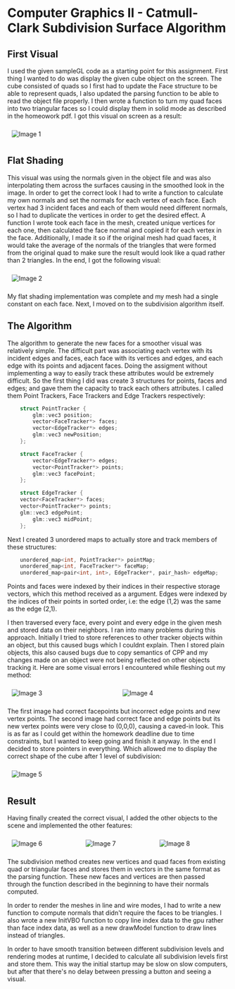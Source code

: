 # Computer Graphics II - Catmull-Clark Subdivision Surface Algorithm

## First Visual
I used the given sampleGL code as a starting point for this assignment. First thing I wanted to do was display the given cube object on the screen. The cube consisted of quads so I first had to update the Face structure to be able to represent quads, I also updated the parsing function to be able to read the object file properly. I then wrote a function to turn my quad faces into two triangular faces so I could display them in solid mode as described in the homeowork pdf. I got this visual on screen as a result:

<div style="display: flex;">
  <img src="Images/1_InitialCube_SmoothShading.png" alt="Image 1" style="flex: 50%; padding: 10px;">
</div>

## Flat Shading
This visual was using the normals given in the object file and was also interpolating them across the surfaces causing in the smoothed look in the image. In order to get the correct look I had to write a function to calculate my own normals and set the normals for each vertex of each face. Each vertex had 3 incident faces and each of them would need different normals, so I had to duplicate the vertices in order to get the desired effect. A function I wrote took each face in the mesh, created unique vertices for each one, then calculated the face normal and copied it for each vertex in the face. Additionally, I made it so if the original mesh had quad faces, it would take the average of the normals of the triangles that were formed from the original quad to make sure the result would look like a quad rather than 2 triangles. In the end, I got the following visual:

<div style="display: flex;">
  <img src="Images/2_FlatShadingCube.png" alt="Image 2" style="flex: 50%; padding: 10px;">
</div>

My flat shading implementation was complete and my mesh had a single constant on each face. Next, I moved on to the subdivision algorithm itself.

## The Algorithm
The algorithm to generate the new faces for a smoother visual was relatively simple. The difficult part was associating each vertex with its incident edges and faces, each face with its vertices and edges, and each edge with its points and adjacent faces. Doing the assigment without implementing a way to easily track these attributes would be extremely difficult. So the first thing I did was create 3 structures for points, faces and edges; and gave them the capacity to track each others attributes. I called them Point Trackers, Face Trackers and Edge Trackers respectively:

```cpp
    struct PointTracker {
        glm::vec3 position;
        vector<FaceTracker*> faces;
        vector<EdgeTracker*> edges;
        glm::vec3 newPosition;
    };

    struct FaceTracker {
        vector<EdgeTracker*> edges;
        vector<PointTracker*> points;
        glm::vec3 facePoint;
    };

    struct EdgeTracker {
	vector<FaceTracker*> faces;
	vector<PointTracker*> points;
	glm::vec3 edgePoint;
        glm::vec3 midPoint;
	};
```

Next I created 3 unordered maps to actually store and track members of these structures:


```cpp
    unordered_map<int, PointTracker*> pointMap;
    unordered_map<int, FaceTracker*> faceMap;
    unordered_map<pair<int, int>, EdgeTracker*, pair_hash> edgeMap;
```

Points and faces were indexed by their indices in their respective storage vectors, which this method received as a argument. Edges were indexed by the indices of their points in sorted order, i.e: the edge (1,2) was the same as the edge (2,1).

I then traversed every face, every point and every edge in the given mesh and stored data on their neighbors. I ran into many problems during this approach. Initially I tried to store references to other tracker objects within an object, but this caused bugs which I couldnt explain. Then I stored plain objects, this also caused bugs due to copy semantics of CPP and my changes made on an object were not being reflected on other objects tracking it. Here are some visual errors I encountered while fleshing out my method:

<div style="display: flex;">
  <img src="Images/3_BrokenOutput1.png" alt="Image 3" style="flex: 50%; padding: 10px;">
  <img src="Images/4_BrokenOutput2.png" alt="Image 4" style="flex: 50%; padding: 10px;">
</div>

The first image had correct facepoints but incorrect edge points and new vertex points.
The second image had correct face and edge points but its new vertex points were very close to (0,0,0), causing a caved-in look. This is as far as I could get within the homework deadline due to time constraints, but I wanted to keep going and finish it anyway. In the end I decided to store pointers in everything. Which allowed me to display the correct shape of the cube after 1 level of subdivision:

<div style="display: flex;">
  <img src="Images/5_FixedOutput.png" alt="Image 5" style="flex: 50%; padding: 10px;">
</div>

## Result

Having finally created the correct visual, I added the other objects to the scene and implemented the other features:

<div style="display: flex;">
  <img src="Images/6_FinalResult1.png" alt="Image 6" style="flex: 50%; padding: 10px;">
  <img src="Images/7_FinalResult2.png" alt="Image 7" style="flex: 50%; padding: 10px;">
  <img src="Images/8_FinalResult3.png" alt="Image 8" style="flex: 50%; padding: 10px;">
</div>

The subdivision method creates new vertices and quad faces from existing quad or triangular faces and stores them in vectors in the same format as the parsing function. These new faces and vertices are then passed through the function described in the beginning to have their normals computed.

In order to render the meshes in line and wire modes, I had to write a new function to compute normals that didn't require the faces to be triangles. I also wrote a new InitVBO function to copy line index data to the gpu rather than face index data, as well as a new drawModel function to draw lines instead of triangles.

In order to have smooth transition between different subdivision levels and rendering modes at runtime, I decided to calculate all subdivision levels first and store them. This way the initial startup may be slow on slow computers, but after that there's no delay between pressing a button and seeing a visual.
